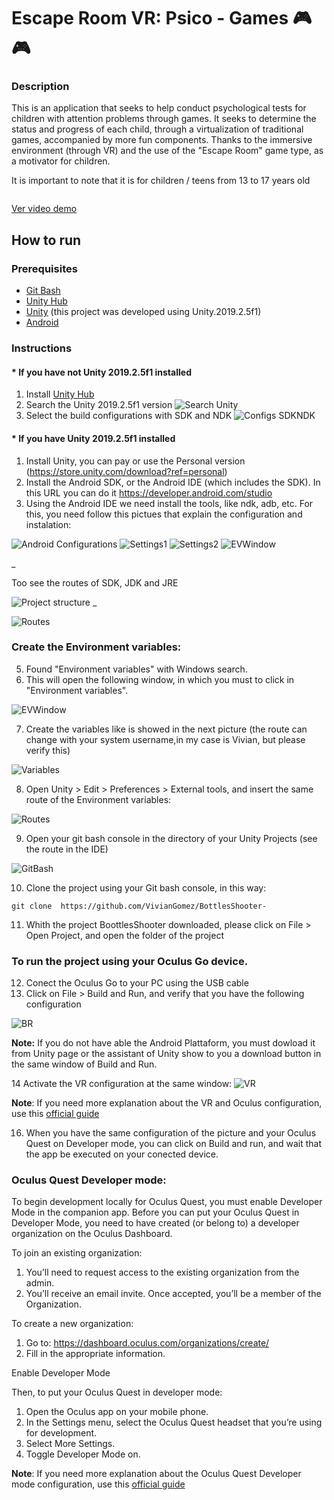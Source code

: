 # Escape Room VR: Psico - Games 🎮🎮

### Description

This is an application that seeks to help conduct psychological tests for children with attention problems through games. It seeks to determine the status and progress of each child, through a virtualization of traditional games, accompanied by more fun components. Thanks to the immersive environment (through VR) and the use of the "Escape Room" game type, as a motivator for children.

It is important to note that it is for children / teens  from 13 to 17 years old


![]()

[Ver video demo](https://youtu.be/xEVRvpQgswU)


## How to run


### Prerequisites

- [Git Bash](https://git-scm.com/downloads)
- [Unity Hub](https://unity3d.com/es/get-unity/download)
- [Unity](https://unity3d.com/es) (this project was developed using Unity.2019.2.5f1)
- [Android](https://developer.android.com/studio)

### Instructions

#### * If you have not Unity 2019.2.5f1 installed 

1. Install [Unity Hub](https://unity3d.com/es/get-unity/download)
2. Search the Unity 2019.2.5f1 version
![Search Unity](https://raw.githubusercontent.com/VivianGomez/BottlesShooter-/master/Tutorial/unityHubvers201925.PNG)
3. Select the build configurations with SDK and NDK
![Configs SDKNDK](https://raw.githubusercontent.com/VivianGomez/BottlesShooter-/master/Tutorial/installUnitySDKNDK.PNG)

#### * If you have Unity 2019.2.5f1 installed 

1. Install Unity, you can pay or use the Personal version (https://store.unity.com/download?ref=personal)
2. Install the Android SDK, or  the Android IDE (which includes the SDK). In this URL you can do it https://developer.android.com/studio
3. Using the Android IDE we need install the tools, like ndk, adb, etc. For this, you need follow this pictues that explain the configuration and instalation:

![Android Configurations](https://raw.githubusercontent.com/VivianGomez/BottlesShooter-/master/Tutorial/0.PNG)
![Settings1](https://raw.githubusercontent.com/VivianGomez/BottlesShooter-/master/Tutorial/sett1.PNG)
![Settings2](https://raw.githubusercontent.com/VivianGomez/BottlesShooter-/master/Tutorial/sett2.PNG)
![EVWindow](https://raw.githubusercontent.com/VivianGomez/BottlesShooter-/master/Tutorial/finallsett.PNG)

_

Too see the routes of SDK, JDK and JRE

![Project structure](https://raw.githubusercontent.com/VivianGomez/BottlesShooter-/master/Tutorial/1.PNG)
_

![Routes](https://raw.githubusercontent.com/VivianGomez/BottlesShooter-/master/Tutorial/2.PNG)


### Create the Environment variables:
5. Found "Environment variables" with Windows search.
6. This will open the following window, in which you must to click in "Environment variables".

![EVWindow](https://raw.githubusercontent.com/VivianGomez/BottlesShooter-/master/Tutorial/search.PNG)

7. Create the variables like is showed in the next picture (the route can change with your system username,in my case is Vivian, but please verify this)

![Variables](https://raw.githubusercontent.com/VivianGomez/BottlesShooter-/master/Tutorial/variables.PNG)

8. Open Unity > Edit > Preferences > External tools, and insert the same route of the Environment variables:

![Routes](https://raw.githubusercontent.com/VivianGomez/BottlesShooter-/master/Tutorial/5.PNG)

9. Open your git bash console in the directory of your Unity Projects (see the route in the IDE)

![GitBash](https://raw.githubusercontent.com/VivianGomez/BottlesShooter-/master/gibash.PNG)

10. Clone the project using your Git bash console, in this way:
```
git clone  https://github.com/VivianGomez/BottlesShooter-
```
11. Whith the project BoottlesShooter downloaded, please click on File > Open Project, and open the folder of the project

### To run  the project using your Oculus Go device.
12. Conect the Oculus Go to your PC using the USB cable
13. Click on File > Build and Run, and verify that you have the following configuration

![BR](https://raw.githubusercontent.com/VivianGomez/BottlesShooter-/master/Tutorial/buildandRun.PNG)

**Note:** If you do not have able the Android Plattaform, you must dowload it from Unity page or the assistant of Unity show to you a download button in the same window of Build and Run.

14 Activate the VR configuration at the same window:
![VR](https://raw.githubusercontent.com/VivianGomez/BottlesShooter-/master/Tutorial/VR.PNG)

**Note**: If you need more explanation about the VR and Oculus configuration, use this [official guide](https://developer.oculus.com/documentation/unity/latest/concepts/book-unity-gsg/)

16. When you have the same configuration of the picture and your Oculus Quest on Developer mode, you can click on Build and run, and wait that the app be executed on your conected device.


### Oculus Quest Developer mode:

To begin development locally for Oculus Quest, you must enable Developer Mode in the companion app. Before you can put your Oculus Quest in Developer Mode, you need to have created (or belong to) a developer organization on the Oculus Dashboard.

To join an existing organization:

1. You’ll need to request access to the existing organization from the admin.
2. You’ll receive an email invite. Once accepted, you’ll be a member of the Organization.

To create a new organization:

1. Go to: https://dashboard.oculus.com/organizations/create/
2. Fill in the appropriate information.

Enable Developer Mode

Then, to put your Oculus Quest in developer mode:

   1. Open the Oculus app on your mobile phone.
   2. In the Settings menu, select the Oculus Quest headset that you’re using for development.
   3. Select More Settings.
   4. Toggle Developer Mode on.
   
**Note**: If you need more explanation about the Oculus Quest Developer mode configuration, use this [official guide](https://developer.oculus.com/documentation/quest/latest/concepts/mobile-device-setup-quest/)



